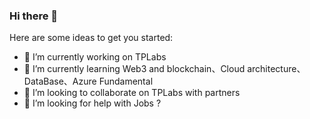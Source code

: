 ### Hi there 👋
Here are some ideas to get you started:

- 🔭 I’m currently working on TPLabs
- 🌱 I’m currently learning Web3 and blockchain、Cloud architecture、DataBase、Azure Fundamental
- 👯 I’m looking to collaborate on TPLabs with partners
- 🤔 I’m looking for help with Jobs ? 
